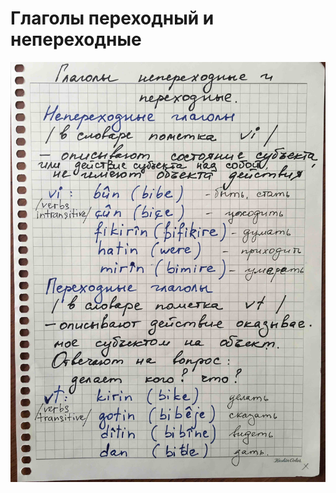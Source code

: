 # Глаголы переходный и непереходные

![Глаголы переходный и непереходные](../assets/Глаголы-переходный-и-непереходные.jpg)